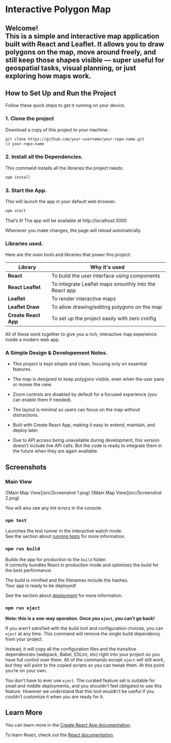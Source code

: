 # Interactive Polygon Map

Welcome!  
This is a simple and interactive map application built with **React** and **Leaflet**. It allows you to draw polygons on the map, move around freely, and still keep those shapes visible — super useful for geospatial tasks, visual planning, or just exploring how maps work.
---

## How to Set Up and Run the Project

Follow these quick steps to get it running on your device.

### 1. Clone the project
Download a copy of this project to your machine:

```bash
git clone https://github.com/your-username/your-repo-name.git
cd your-repo-name
```
### 2. Install all the Dependencies.
This command installs all the libraries the project needs:

```bash
npm install
```

### 3. Start the App.

This will launch the app in your default web browser.

```bash
npm start
```
That’s it! The app will be available at http://localhost:3000

Whenever you make changes, the page will reload automatically.

### Libraries used.
Here are the main tools and libraries that power this project:

| Library              | Why it's used                                          |
|----------------------|--------------------------------------------------------|
| **React**            | To build the user interface using components           |
| **React Leaflet**    | To integrate Leaflet maps smoothly into the React app  |
| **Leaflet**          | To render interactive maps                             |
| **Leaflet Draw**     | To allow drawing/editing polygons on the map           |
| **Create React App** | To set up the project easily with zero config          |

All of these work together to give you a rich, interactive map experience inside a modern web app.

### A Simple Design & Developement Notes.

* This project is kept simple and clean, focusing only on essential features.

* The map is designed to keep polygons visible, even when the user pans or moves the view.

* Zoom controls are disabled by default for a focused experience (you can enable them if needed).

* The layout is minimal so users can focus on the map without distractions.

* Built with Create React App, making it easy to extend, maintain, and deploy later.

* Due to API access being unavailable during development, this version doesn’t include live API calls.
  But the code is ready to integrate them in the future when they are again available.

##  Screenshots

###  Main View

![Main Map View](src/Screenshot 1.png)
![Main Map View](src/Screenshot 2.png)





You will also see any lint errors in the console.

### `npm test`

Launches the test runner in the interactive watch mode.\
See the section about [running tests](https://facebook.github.io/create-react-app/docs/running-tests) for more information.

### `npm run build`

Builds the app for production to the `build` folder.\
It correctly bundles React in production mode and optimizes the build for the best performance.

The build is minified and the filenames include the hashes.\
Your app is ready to be deployed!

See the section about [deployment](https://facebook.github.io/create-react-app/docs/deployment) for more information.

### `npm run eject`

**Note: this is a one-way operation. Once you `eject`, you can’t go back!**

If you aren’t satisfied with the build tool and configuration choices, you can `eject` at any time. This command will remove the single build dependency from your project.

Instead, it will copy all the configuration files and the transitive dependencies (webpack, Babel, ESLint, etc) right into your project so you have full control over them. All of the commands except `eject` will still work, but they will point to the copied scripts so you can tweak them. At this point you’re on your own.

You don’t have to ever use `eject`. The curated feature set is suitable for small and middle deployments, and you shouldn’t feel obligated to use this feature. However we understand that this tool wouldn’t be useful if you couldn’t customize it when you are ready for it.

## Learn More

You can learn more in the [Create React App documentation](https://facebook.github.io/create-react-app/docs/getting-started).

To learn React, check out the [React documentation](https://reactjs.org/).
